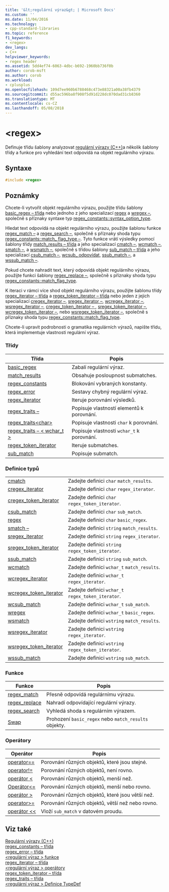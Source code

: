 ```yaml
---
title: '&lt;regulární výraz&gt; | Microsoft Docs'
ms.custom: ''
ms.date: 11/04/2016
ms.technology:
- cpp-standard-libraries
ms.topic: reference
f1_keywords:
- <regex>
dev_langs:
- C++
helpviewer_keywords:
- regex header
ms.assetid: 5dd4ef74-6063-4dbc-b692-1960bb736f0b
author: corob-msft
ms.author: corob
ms.workload:
- cplusplus
ms.openlocfilehash: 109d7ee960b6788468c473e88321a00a38fb4379
ms.sourcegitcommit: d55ac596ba8f908f5d91d228dc070dad31cb8360
ms.translationtype: MT
ms.contentlocale: cs-CZ
ms.lasthandoff: 05/08/2018
---
```

# <a name="ltregexgt"></a>&lt;regex&gt;

Definuje třídu šablony analyzovat [regulární výrazy (C++)](../standard-library/regular-expressions-cpp.md)a několik šablony třídy a funkce pro vyhledání text odpovídá na objekt regulárního výrazu.

## <a name="syntax"></a>Syntaxe

```cpp
#include <regex>
```

## <a name="remarks"></a>Poznámky

Chcete-li vytvořit objekt regulárního výrazu, použijte třídu šablony [basic_regex – třída](../standard-library/basic-regex-class.md) nebo jednoho z jeho specializací [regex](../standard-library/regex-typedefs.md#regex) a [wregex –](../standard-library/regex-typedefs.md#wregex), společně s příznaky syntaxe typ [regex_constants::syntax_option_type](../standard-library/regex-constants-class.md#syntax_option_type).

Hledat text odpovídá na objekt regulárního výrazu, použijte šablonu funkce [regex_match –](../standard-library/regex-functions.md#regex_match) a [regex_search –](../standard-library/regex-functions.md#regex_search), společně s příznaky shoda typu [regex_constants::match_ flag_type –](../standard-library/regex-constants-class.md#match_flag_type). Tyto funkce vrátí výsledky pomocí šablony třídy [match_results – třída](../standard-library/match-results-class.md) a jeho specializací [cmatch –](../standard-library/regex-typedefs.md#cmatch), [wcmatch –](../standard-library/regex-typedefs.md#wcmatch), [smatch –](../standard-library/regex-typedefs.md#smatch), a [wsmatch –](../standard-library/regex-typedefs.md#wsmatch), společně s třídou šablony [sub_match – třída](../standard-library/sub-match-class.md) a jeho specializací [csub_match –](../standard-library/regex-typedefs.md#csub_match), [wcsub_ odpovídat](../standard-library/regex-typedefs.md#wcsub_match), [ssub_match –](../standard-library/regex-typedefs.md#ssub_match), a [wssub_match –](../standard-library/regex-typedefs.md#wssub_match).

Pokud chcete nahradit text, který odpovídá objekt regulárního výrazu, použijte funkci šablony [regex_replace –](../standard-library/regex-functions.md#regex_replace), společně s příznaky shoda typu [regex_constants::match_flag_type](../standard-library/regex-constants-class.md#match_flag_type).

K iteraci v rámci více shod objekt regulárního výrazu, použijte šablonu třídy [regex_iterator – třída](../standard-library/regex-iterator-class.md) a [regex_token_iterator – třída](../standard-library/regex-token-iterator-class.md) nebo jeden z jejich specializací [ cregex_iterator –](../standard-library/regex-typedefs.md#cregex_iterator), [sregex_iterator –](../standard-library/regex-typedefs.md#sregex_iterator), [wcregex_iterator –](../standard-library/regex-typedefs.md#wcregex_iterator), [wsregex_iterator –](../standard-library/regex-typedefs.md#wsregex_iterator), [cregex_token_iterator – ](../standard-library/regex-typedefs.md#cregex_token_iterator), [sregex_token_iterator –](../standard-library/regex-typedefs.md#sregex_token_iterator), [wcregex_token_iterator –](../standard-library/regex-typedefs.md#wcregex_token_iterator), nebo [wsregex_token_iterator –](../standard-library/regex-typedefs.md#wsregex_token_iterator), společně s příznaky shoda typu [regex_constants::match_flag_type](../standard-library/regex-constants-class.md#match_flag_type).

Chcete-li upravit podrobnosti o gramatika regulárních výrazů, napište třídu, která implementuje vlastnosti regulární výraz.

### <a name="classes"></a>Třídy

|Třída|Popis|
|-|-|
|[basic_regex](../standard-library/basic-regex-class.md)|Zabalí regulární výraz.|
|[match_results](../standard-library/match-results-class.md)|Obsahuje posloupnost submatches.|
|[regex_constants](../standard-library/regex-constants-class.md)|Blokování vybraných konstanty.|
|[regex_error](../standard-library/regex-error-class.md)|Sestavy chybný regulární výraz.|
|[regex_iterator](../standard-library/regex-iterator-class.md)|Iteruje porovnání výsledků.|
|[regex_traits –](../standard-library/regex-traits-class.md)|Popisuje vlastností elementů k porovnání.|
|[regex_traits\<char>](../standard-library/regex-traits-char-class.md)|Popisuje vlastnosti `char` k porovnání.|
|[regex_traits – < wchar_t >](../standard-library/regex-traits-wchar-t-class.md)|Popisuje vlastnosti `wchar_t` k porovnání.|
|[regex_token_iterator](../standard-library/regex-token-iterator-class.md)|Iteruje submatches.|
|[sub_match](../standard-library/sub-match-class.md)|Popisuje submatch.|

### <a name="type-definitions"></a>Definice typů

|||
|-|-|
|[cmatch](../standard-library/regex-typedefs.md#cmatch)|Zadejte definici `char` `match_results`.|
|[cregex_iterator](../standard-library/regex-typedefs.md#cregex_iterator)|Zadejte definici `char` `regex_iterator`.|
|[cregex_token_iterator](../standard-library/regex-typedefs.md#cregex_token_iterator)|Zadejte definici `char` `regex_token_iterator`.|
|[csub_match](../standard-library/regex-typedefs.md#csub_match)|Zadejte definici `char` `sub_match`.|
|[regex](../standard-library/regex-typedefs.md#regex)|Zadejte definici `char` `basic_regex`.|
|[smatch –](../standard-library/regex-typedefs.md#smatch)|Zadejte definici `string` `match_results`.|
|[sregex_iterator](../standard-library/regex-typedefs.md#sregex_iterator)|Zadejte definici `string` `regex_iterator`.|
|[sregex_token_iterator](../standard-library/regex-typedefs.md#sregex_token_iterator)|Zadejte definici `string` `regex_token_iterator`.|
|[ssub_match](../standard-library/regex-typedefs.md#ssub_match)|Zadejte definici `string` `sub_match`.|
|[wcmatch](../standard-library/regex-typedefs.md#wcmatch)|Zadejte definici `wchar_t` `match_results`.|
|[wcregex_iterator](../standard-library/regex-typedefs.md#wcregex_iterator)|Zadejte definici `wchar_t` `regex_iterator`.|
|[wcregex_token_iterator](../standard-library/regex-typedefs.md#wcregex_token_iterator)|Zadejte definici `wchar_t` `regex_token_iterator`.|
|[wcsub_match](../standard-library/regex-typedefs.md#wcsub_match)|Zadejte definici `wchar_t` `sub_match`.|
|[wregex](../standard-library/regex-typedefs.md#wregex)|Zadejte definici `wchar_t` `basic_regex`.|
|[wsmatch](../standard-library/regex-typedefs.md#wsmatch)|Zadejte definici `wstring` `match_results`.|
|[wsregex_iterator](../standard-library/regex-typedefs.md#wsregex_iterator)|Zadejte definici `wstring` `regex_iterator`.|
|[wsregex_token_iterator](../standard-library/regex-typedefs.md#wsregex_token_iterator)|Zadejte definici `wstring` `regex_token_iterator`.|
|[wssub_match](../standard-library/regex-typedefs.md#wssub_match)|Zadejte definici `wstring` `sub_match`.|

### <a name="functions"></a>Funkce

|Funkce|Popis|
|-|-|
|[regex_match](../standard-library/regex-functions.md#regex_match)|Přesně odpovídá regulárnímu výrazu.|
|[regex_replace](../standard-library/regex-functions.md#regex_replace)|Nahradí odpovídající regulární výrazy.|
|[regex_search](../standard-library/regex-functions.md#regex_search)|Vyhledá shoda s regulárním výrazem.|
|[Swap](../standard-library/regex-functions.md#swap)|Prohození `basic_regex` nebo `match_results` objekty.|

### <a name="operators"></a>Operátory

|Operátor|Popis|
|-|-|
|[operator==](../standard-library/regex-operators.md#op_eq_eq)|Porovnání různých objektů, které jsou stejné.|
|[operator!=](../standard-library/regex-operators.md#op_neq)|Porovnání různých objektů, není rovno.|
|[operátor <](../standard-library/regex-operators.md#op_lt)|Porovnání různých objektů, menší než.|
|[Operátor\<=](../standard-library/regex-operators.md#op_gt_eq)|Porovnání různých objektů, menší nebo rovno.|
|[operátor >](../standard-library/regex-operators.md#op_gt)|Porovnání různých objektů, které jsou větší než.|
|[operator>=](../standard-library/regex-operators.md#op_gt_eq)|Porovnání různých objektů, větší než nebo rovno.|
|[operátor <<](../standard-library/regex-operators.md#op_lt_lt)|Vloží `sub_match` v datovém proudu.|

## <a name="see-also"></a>Viz také

[Regulární výrazy (C++)](../standard-library/regular-expressions-cpp.md)<br/>
[regex_constants – třída](../standard-library/regex-constants-class.md)<br/>
[regex_error – třída](../standard-library/regex-error-class.md)<br/>
[\<regulární výraz > funkce](../standard-library/regex-functions.md)<br/>
[regex_iterator – třída](../standard-library/regex-iterator-class.md)<br/>
[\<regulární výraz > operátory](../standard-library/regex-operators.md)<br/>
[regex_token_iterator – třída](../standard-library/regex-token-iterator-class.md)<br/>
[regex_traits – třída](../standard-library/regex-traits-class.md)<br/>
[\<regulární výraz > Definice TypeDef](../standard-library/regex-typedefs.md)<br/>
